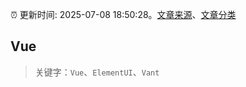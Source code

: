 :alarm_clock: 更新时间: 2025-07-08 18:50:28。[文章来源](/README.md)、[文章分类](/TAGS.md)

## Vue


> 关键字：`Vue`、`ElementUI`、`Vant`



